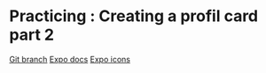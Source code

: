 # Practicing : Creating a profil card part 2 


[Git branch](https://github.com/codiku/react-native-introduction/tree/005-EN-profil-card-p2)
[Expo docs](https://docs.expo.dev/guides/icons/)
[Expo icons](https://icons.expo.fyi/)